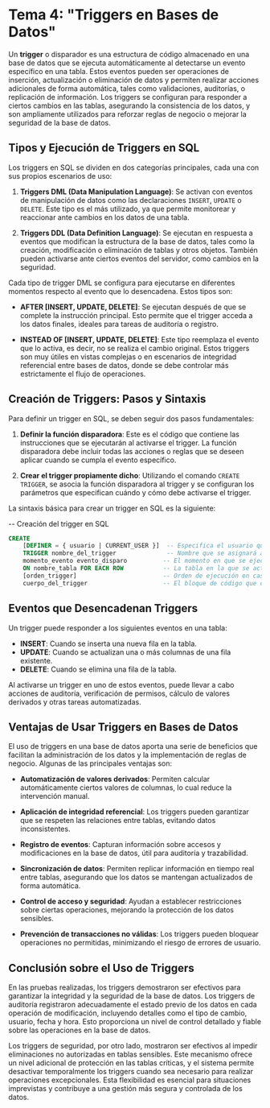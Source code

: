 # Tema 4: "Triggers en Bases de Datos"

Un **trigger** o disparador es una estructura de código almacenado en una base de datos que se ejecuta automáticamente al detectarse un evento específico en una tabla. Estos eventos pueden ser operaciones de inserción, actualización o eliminación de datos y permiten realizar acciones adicionales de forma automática, tales como validaciones, auditorías, o replicación de información. Los triggers se configuran para responder a ciertos cambios en las tablas, asegurando la consistencia de los datos, y son ampliamente utilizados para reforzar reglas de negocio o mejorar la seguridad de la base de datos.

## Tipos y Ejecución de Triggers en SQL

Los triggers en SQL se dividen en dos categorías principales, cada una con sus propios escenarios de uso:

1. **Triggers DML (Data Manipulation Language)**: Se activan con eventos de manipulación de datos como las declaraciones `INSERT`, `UPDATE` o `DELETE`. Este tipo es el más utilizado, ya que permite monitorear y reaccionar ante cambios en los datos de una tabla.
   
2. **Triggers DDL (Data Definition Language)**: Se ejecutan en respuesta a eventos que modifican la estructura de la base de datos, tales como la creación, modificación o eliminación de tablas y otros objetos. También pueden activarse ante ciertos eventos del servidor, como cambios en la seguridad.

Cada tipo de trigger DML se configura para ejecutarse en diferentes momentos respecto al evento que lo desencadena. Estos tipos son:

- **AFTER [INSERT, UPDATE, DELETE]**: Se ejecutan después de que se complete la instrucción principal. Esto permite que el trigger acceda a los datos finales, ideales para tareas de auditoría o registro.
  
- **INSTEAD OF [INSERT, UPDATE, DELETE]**: Este tipo reemplaza el evento que lo activa, es decir, no se realiza el cambio original. Estos triggers son muy útiles en vistas complejas o en escenarios de integridad referencial entre bases de datos, donde se debe controlar más estrictamente el flujo de operaciones.

## Creación de Triggers: Pasos y Sintaxis

Para definir un trigger en SQL, se deben seguir dos pasos fundamentales:

1. **Definir la función disparadora**: Este es el código que contiene las instrucciones que se ejecutarán al activarse el trigger. La función disparadora debe incluir todas las acciones o reglas que se deseen aplicar cuando se cumpla el evento específico.

2. **Crear el trigger propiamente dicho**: Utilizando el comando `CREATE TRIGGER`, se asocia la función disparadora al trigger y se configuran los parámetros que especifican cuándo y cómo debe activarse el trigger.

La sintaxis básica para crear un trigger en SQL es la siguiente:

-- Creación del trigger en SQL
```sql
CREATE
    [DEFINER = { usuario | CURRENT_USER }]  -- Especifica el usuario que define el trigger
    TRIGGER nombre_del_trigger              -- Nombre que se asignará al trigger
    momento_evento evento_disparo          -- El momento en que se ejecutará el trigger (BEFORE o AFTER)
    ON nombre_tabla FOR EACH ROW           -- La tabla en la que se activa el trigger
    [orden_trigger]                        -- Orden de ejecución en caso de múltiples triggers
    cuerpo_del_trigger                     -- El bloque de código que contiene las acciones del trigger
```
## Eventos que Desencadenan Triggers

Un trigger puede responder a los siguientes eventos en una tabla:

- **INSERT**: Cuando se inserta una nueva fila en la tabla.
- **UPDATE**: Cuando se actualizan una o más columnas de una fila existente.
- **DELETE**: Cuando se elimina una fila de la tabla.

Al activarse un trigger en uno de estos eventos, puede llevar a cabo acciones de auditoría, verificación de permisos, cálculo de valores derivados y otras tareas automatizadas.

## Ventajas de Usar Triggers en Bases de Datos

El uso de triggers en una base de datos aporta una serie de beneficios que facilitan la administración de los datos y la implementación de reglas de negocio. Algunas de las principales ventajas son:

- **Automatización de valores derivados**: Permiten calcular automáticamente ciertos valores de columnas, lo cual reduce la intervención manual.
  
- **Aplicación de integridad referencial**: Los triggers pueden garantizar que se respeten las relaciones entre tablas, evitando datos inconsistentes.
  
- **Registro de eventos**: Capturan información sobre accesos y modificaciones en la base de datos, útil para auditoría y trazabilidad.
  
- **Sincronización de datos**: Permiten replicar información en tiempo real entre tablas, asegurando que los datos se mantengan actualizados de forma automática.
  
- **Control de acceso y seguridad**: Ayudan a establecer restricciones sobre ciertas operaciones, mejorando la protección de los datos sensibles.
  
- **Prevención de transacciones no válidas**: Los triggers pueden bloquear operaciones no permitidas, minimizando el riesgo de errores de usuario.

## Conclusión sobre el Uso de Triggers

En las pruebas realizadas, los triggers demostraron ser efectivos para garantizar la integridad y la seguridad de la base de datos. Los triggers de auditoría registraron adecuadamente el estado previo de los datos en cada operación de modificación, incluyendo detalles como el tipo de cambio, usuario, fecha y hora. Esto proporciona un nivel de control detallado y fiable sobre las operaciones en la base de datos.

Los triggers de seguridad, por otro lado, mostraron ser efectivos al impedir eliminaciones no autorizadas en tablas sensibles. Este mecanismo ofrece un nivel adicional de protección en las tablas críticas, y el sistema permite desactivar temporalmente los triggers cuando sea necesario para realizar operaciones excepcionales. Esta flexibilidad es esencial para situaciones imprevistas y contribuye a una gestión más segura y controlada de los datos.

